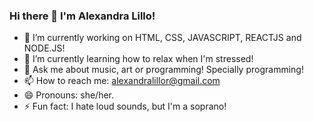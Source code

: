 ### Hi there 👋 I'm Alexandra Lillo! 

- 🔭 I’m currently working on HTML, CSS, JAVASCRIPT, REACTJS and NODE.JS!
- 🌱 I’m currently learning how to relax when I'm stressed!
- 💬 Ask me about music, art or programming! Specially programming! 
- 📫 How to reach me: alexandralillor@gmail.com
- 😄 Pronouns: she/her.
- ⚡ Fun fact: I hate loud sounds, but I'm a soprano!

